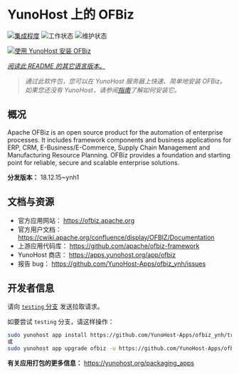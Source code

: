 <!--
注意：此 README 由 <https://github.com/YunoHost/apps/tree/master/tools/readme_generator> 自动生成
请勿手动编辑。
-->

# YunoHost 上的 OFBiz

[![集成程度](https://dash.yunohost.org/integration/ofbiz.svg)](https://ci-apps.yunohost.org/ci/apps/ofbiz/) ![工作状态](https://ci-apps.yunohost.org/ci/badges/ofbiz.status.svg) ![维护状态](https://ci-apps.yunohost.org/ci/badges/ofbiz.maintain.svg)

[![使用 YunoHost 安装 OFBiz](https://install-app.yunohost.org/install-with-yunohost.svg)](https://install-app.yunohost.org/?app=ofbiz)

*[阅读此 README 的其它语言版本。](./ALL_README.md)*

> *通过此软件包，您可以在 YunoHost 服务器上快速、简单地安装 OFBiz。*  
> *如果您还没有 YunoHost，请参阅[指南](https://yunohost.org/install)了解如何安装它。*

## 概况

Apache OFBiz is an open source product for the automation of enterprise processes. It includes framework components and business applications for ERP, CRM, E-Business/E-Commerce, Supply Chain Management and Manufacturing Resource Planning. OFBiz provides a foundation and starting point for reliable, secure and scalable enterprise solutions. 


**分发版本：** 18.12.15~ynh1
## 文档与资源

- 官方应用网站： <https://ofbiz.apache.org>
- 官方用户文档： <https://cwiki.apache.org/confluence/display/OFBIZ/Documentation>
- 上游应用代码库： <https://github.com/apache/ofbiz-framework>
- YunoHost 商店： <https://apps.yunohost.org/app/ofbiz>
- 报告 bug： <https://github.com/YunoHost-Apps/ofbiz_ynh/issues>

## 开发者信息

请向 [`testing` 分支](https://github.com/YunoHost-Apps/ofbiz_ynh/tree/testing) 发送拉取请求。

如要尝试 `testing` 分支，请这样操作：

```bash
sudo yunohost app install https://github.com/YunoHost-Apps/ofbiz_ynh/tree/testing --debug
或
sudo yunohost app upgrade ofbiz -u https://github.com/YunoHost-Apps/ofbiz_ynh/tree/testing --debug
```

**有关应用打包的更多信息：** <https://yunohost.org/packaging_apps>
